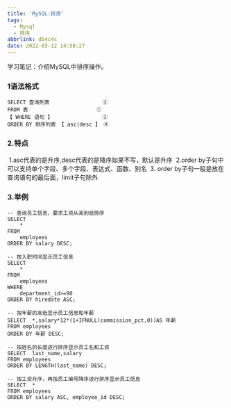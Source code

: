 ```yaml
---
title: 'MySQL:排序'
tags:
  - Mysql
  - 排序
abbrlink: db4c4c
date: 2022-03-12 14:58:27
---
```


学习笔记：介绍MySQL中排序操作。

<!--more-->

### 	1语法格式

```mysql
SELECT 查询列表             	③
FROM 表                     	①
【 WHERE 语句 】                ②
ORDER BY 排序列表 【 asc|desc 】 ④
```

### 	2.特点

​	1.asc代表的是升序,desc代表的是降序如果不写，默认是升序
​	2.order by子句中可以支持单个字段、多个字段、表达式、函数、别名
​	3. order by子句一般是放在查询语句的最后面，limit子句除外

### 3.举例


```mysql
-- 查询员工信息，要求工资从高到低排序 
SELECT
	*
FROM
	employees
ORDER BY salary DESC; 
```

```mysql
-- 按入职时间显示员工信息
SELECT	
	*
FROM 
	employees
WHERE 
	department_id>=90
ORDER BY hiredate ASC;
```

```mysql
-- 按年薪的高低显示员工信息和年薪
SELECT	*,salary*12*(1+IFNULL(commission_pct,0))AS 年薪
FROM employees
ORDER BY 年薪 DESC;
```

```mysql
-- 按姓名的长度进行排序显示员工名和工资
SELECT  last_name,salary
FROM employees
ORDER BY LENGTH(last_name) DESC;
```

```mysql
-- 按工资升序，再按员工编号降序进行排序显示员工信息
SELECT  *
FROM employees
ORDER BY salary ASC, employee_id DESC;
```
